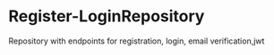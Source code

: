 # Register-LoginRepository
Repository with endpoints for registration, login, email verification,jwt
